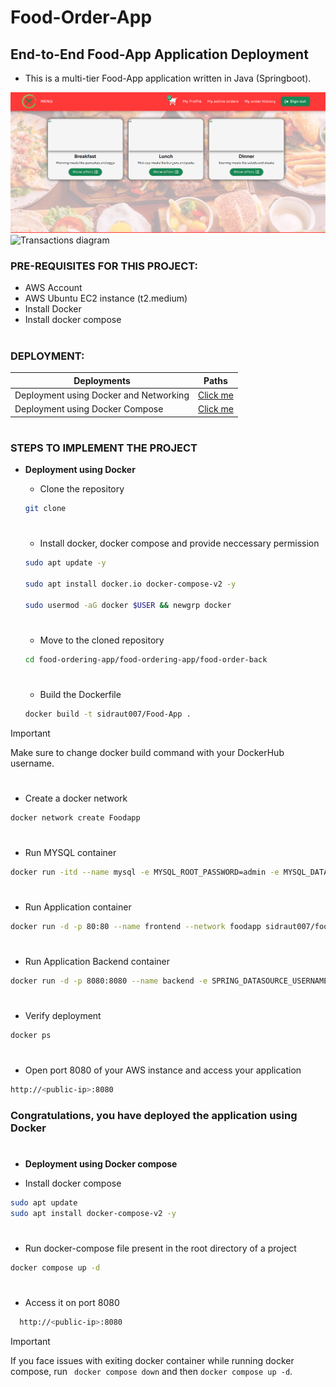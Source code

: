 # Food-Order-App
## End-to-End Food-App Application Deployment 
- This is a multi-tier Food-App application written in Java (Springboot).

![Login diagram](images/login.png)
![Transactions diagram](images/transactions.png)

### PRE-REQUISITES FOR THIS PROJECT:
- AWS Account
- AWS Ubuntu EC2 instance (t2.medium)
- Install Docker
- Install docker compose
#
### DEPLOYMENT:
| Deployments    | Paths |
| -------- | ------- |
| Deployment using Docker and Networking | <a href="#Docker">Click me </a>     |
| Deployment using Docker Compose | <a href="#dockercompose">Click me </a>     |

#
### STEPS TO IMPLEMENT THE PROJECT
- **<p id="Docker">Deployment using Docker</p>**
  - Clone the repository
  ```bash
  git clone 
  ```
  #
  - Install docker, docker compose and provide neccessary permission
  ```bash
  sudo apt update -y

  sudo apt install docker.io docker-compose-v2 -y

  sudo usermod -aG docker $USER && newgrp docker
  ``` 
  #
  - Move to the cloned repository
  ```bash
  cd food-ordering-app/food-ordering-app/food-order-back
  ```
  #
  - Build the Dockerfile
  ```bash
  docker build -t sidraut007/Food-App .
  ```
> [!Important]
> Make sure to change docker build command with your DockerHub username.
  #
  - Create a docker network
  ```bash
  docker network create Foodapp
  ```
  #
  - Run MYSQL container
  ```bash
  docker run -itd --name mysql -e MYSQL_ROOT_PASSWORD=admin -e MYSQL_DATABASE=FoodDB --network=Foodapp mysql:5.7

  ```
  #
  - Run Application container
  ```bash
  docker run -d -p 80:80 --name frontend --network foodapp sidraut007/food-frontend
  ```

  #
  - Run Application Backend container
  ```bash
  docker run -d -p 8080:8080 --name backend -e SPRING_DATASOURCE_USERNAME="root" -e SPRING_DATASOURCE_URL="jdbc:mysql://mysql:3306/foodorderDB?createDatabaseIfNotExist=true" -e SPRING_DATASOURCE_PASSWORD="admin" --network bankapp sidraut007/food-backend
  ```
  #
  - Verify deployment
  ```bash
  docker ps
  ```
  # 
  - Open port 8080 of your AWS instance and access your application
  ```bash
  http://<public-ip>:8080
  ```
  ### Congratulations, you have deployed the application using Docker 
  #
- **<p id="dockercompose">Deployment using Docker compose</p>**
- Install docker compose
```bash
sudo apt update
sudo apt install docker-compose-v2 -y
```
#
- Run docker-compose file present in the root directory of a project
```bash
docker compose up -d
```
#
- Access it on port 8080
```bash
  http://<public-ip>:8080
```
> [!Important]
> If you face issues with exiting docker container while running docker compose, run ``` docker compose down``` and then ``` docker compose up -d ```.
#


